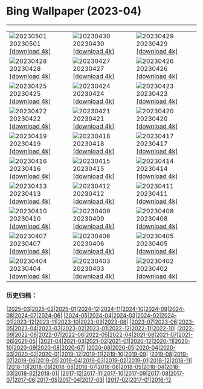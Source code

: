 # Bing Wallpaper (2023-04)
**************

<table><tr><td><img src="https://www.bing.com/th?id=OHR.SunflowerBee_DE-DE9415817741_1920x1080.jpg" alt="20230501"> 20230501 <a href="https://www.bing.com/th?id=OHR.SunflowerBee_DE-DE9415817741_UHD.jpg">[download 4k]</a></td><td><img src="https://www.bing.com/th?id=OHR.ExteriorPreservationHall_DE-DE8207516768_1920x1080.jpg" alt="20230430"> 20230430 <a href="https://www.bing.com/th?id=OHR.ExteriorPreservationHall_DE-DE8207516768_UHD.jpg">[download 4k]</a></td><td><img src="https://www.bing.com/th?id=OHR.JTNPMilkyWay_DE-DE7405272282_1920x1080.jpg" alt="20230429"> 20230429 <a href="https://www.bing.com/th?id=OHR.JTNPMilkyWay_DE-DE7405272282_UHD.jpg">[download 4k]</a></td></tr><tr><td><img src="https://www.bing.com/th?id=OHR.MariposaGrove_DE-DE6502000556_1920x1080.jpg" alt="20230428"> 20230428 <a href="https://www.bing.com/th?id=OHR.MariposaGrove_DE-DE6502000556_UHD.jpg">[download 4k]</a></td><td><img src="https://www.bing.com/th?id=OHR.SouthPadre_DE-DE5975626528_1920x1080.jpg" alt="20230427"> 20230427 <a href="https://www.bing.com/th?id=OHR.SouthPadre_DE-DE5975626528_UHD.jpg">[download 4k]</a></td><td><img src="https://www.bing.com/th?id=OHR.GHOAudubonDay_DE-DE4254094306_1920x1080.jpg" alt="20230426"> 20230426 <a href="https://www.bing.com/th?id=OHR.GHOAudubonDay_DE-DE4254094306_UHD.jpg">[download 4k]</a></td></tr><tr><td><img src="https://www.bing.com/th?id=OHR.NaturalHeritageCenter_DE-DE0230268232_1920x1080.jpg" alt="20230425"> 20230425 <a href="https://www.bing.com/th?id=OHR.NaturalHeritageCenter_DE-DE0230268232_UHD.jpg">[download 4k]</a></td><td><img src="https://www.bing.com/th?id=OHR.FranconianWineCellar_DE-DE9737589595_1920x1080.jpg" alt="20230424"> 20230424 <a href="https://www.bing.com/th?id=OHR.FranconianWineCellar_DE-DE9737589595_UHD.jpg">[download 4k]</a></td><td><img src="https://www.bing.com/th?id=OHR.StuttgartPublicLibrary_DE-DE9376836854_1920x1080.jpg" alt="20230423"> 20230423 <a href="https://www.bing.com/th?id=OHR.StuttgartPublicLibrary_DE-DE9376836854_UHD.jpg">[download 4k]</a></td></tr><tr><td><img src="https://www.bing.com/th?id=OHR.EarthDayFox_DE-DE8965516064_1920x1080.jpg" alt="20230422"> 20230422 <a href="https://www.bing.com/th?id=OHR.EarthDayFox_DE-DE8965516064_UHD.jpg">[download 4k]</a></td><td><img src="https://www.bing.com/th?id=OHR.ProcidaItaly_DE-DE8410608904_1920x1080.jpg" alt="20230421"> 20230421 <a href="https://www.bing.com/th?id=OHR.ProcidaItaly_DE-DE8410608904_UHD.jpg">[download 4k]</a></td><td><img src="https://www.bing.com/th?id=OHR.MossyGrottoFalls_DE-DE9162170819_1920x1080.jpg" alt="20230420"> 20230420 <a href="https://www.bing.com/th?id=OHR.MossyGrottoFalls_DE-DE9162170819_UHD.jpg">[download 4k]</a></td></tr><tr><td><img src="https://www.bing.com/th?id=OHR.TaiwanYuhina_DE-DE9622879308_1920x1080.jpg" alt="20230419"> 20230419 <a href="https://www.bing.com/th?id=OHR.TaiwanYuhina_DE-DE9622879308_UHD.jpg">[download 4k]</a></td><td><img src="https://www.bing.com/th?id=OHR.MPPUnesco_DE-DE9476422795_1920x1080.jpg" alt="20230418"> 20230418 <a href="https://www.bing.com/th?id=OHR.MPPUnesco_DE-DE9476422795_UHD.jpg">[download 4k]</a></td><td><img src="https://www.bing.com/th?id=OHR.OneThousandSprings_DE-DE6812123772_1920x1080.jpg" alt="20230417"> 20230417 <a href="https://www.bing.com/th?id=OHR.OneThousandSprings_DE-DE6812123772_UHD.jpg">[download 4k]</a></td></tr><tr><td><img src="https://www.bing.com/th?id=OHR.KiteDay_DE-DE5544963216_1920x1080.jpg" alt="20230416"> 20230416 <a href="https://www.bing.com/th?id=OHR.KiteDay_DE-DE5544963216_UHD.jpg">[download 4k]</a></td><td><img src="https://www.bing.com/th?id=OHR.LorenzoQuinn_DE-DE4212033838_1920x1080.jpg" alt="20230415"> 20230415 <a href="https://www.bing.com/th?id=OHR.LorenzoQuinn_DE-DE4212033838_UHD.jpg">[download 4k]</a></td><td><img src="https://www.bing.com/th?id=OHR.Mannheim_DE-DE1609561804_1920x1080.jpg" alt="20230414"> 20230414 <a href="https://www.bing.com/th?id=OHR.Mannheim_DE-DE1609561804_UHD.jpg">[download 4k]</a></td></tr><tr><td><img src="https://www.bing.com/th?id=OHR.PhloxSubulata_DE-DE3543947931_1920x1080.jpg" alt="20230413"> 20230413 <a href="https://www.bing.com/th?id=OHR.PhloxSubulata_DE-DE3543947931_UHD.jpg">[download 4k]</a></td><td><img src="https://www.bing.com/th?id=OHR.EuropeFromISS_DE-DE2508678174_1920x1080.jpg" alt="20230412"> 20230412 <a href="https://www.bing.com/th?id=OHR.EuropeFromISS_DE-DE2508678174_UHD.jpg">[download 4k]</a></td><td><img src="https://www.bing.com/th?id=OHR.Tatzlwurmbruecke_DE-DE0668402761_1920x1080.jpg" alt="20230411"> 20230411 <a href="https://www.bing.com/th?id=OHR.Tatzlwurmbruecke_DE-DE0668402761_UHD.jpg">[download 4k]</a></td></tr><tr><td><img src="https://www.bing.com/th?id=OHR.ElephantTwins_DE-DE7828425452_1920x1080.jpg" alt="20230410"> 20230410 <a href="https://www.bing.com/th?id=OHR.ElephantTwins_DE-DE7828425452_UHD.jpg">[download 4k]</a></td><td><img src="https://www.bing.com/th?id=OHR.LithuanianEggs_DE-DE6834482239_1920x1080.jpg" alt="20230409"> 20230409 <a href="https://www.bing.com/th?id=OHR.LithuanianEggs_DE-DE6834482239_UHD.jpg">[download 4k]</a></td><td><img src="https://www.bing.com/th?id=OHR.NIrelandGiants_DE-DE6018024245_1920x1080.jpg" alt="20230408"> 20230408 <a href="https://www.bing.com/th?id=OHR.NIrelandGiants_DE-DE6018024245_UHD.jpg">[download 4k]</a></td></tr><tr><td><img src="https://www.bing.com/th?id=OHR.KitsAspen_DE-DE9335178847_1920x1080.jpg" alt="20230407"> 20230407 <a href="https://www.bing.com/th?id=OHR.KitsAspen_DE-DE9335178847_UHD.jpg">[download 4k]</a></td><td><img src="https://www.bing.com/th?id=OHR.ArizonaPinkMoon_DE-DE9682915155_1920x1080.jpg" alt="20230406"> 20230406 <a href="https://www.bing.com/th?id=OHR.ArizonaPinkMoon_DE-DE9682915155_UHD.jpg">[download 4k]</a></td><td><img src="https://www.bing.com/th?id=OHR.BlackGrouseLekking_DE-DE9275715227_1920x1080.jpg" alt="20230405"> 20230405 <a href="https://www.bing.com/th?id=OHR.BlackGrouseLekking_DE-DE9275715227_UHD.jpg">[download 4k]</a></td></tr><tr><td><img src="https://www.bing.com/th?id=OHR.RomanBridge_DE-DE8880591809_1920x1080.jpg" alt="20230404"> 20230404 <a href="https://www.bing.com/th?id=OHR.RomanBridge_DE-DE8880591809_UHD.jpg">[download 4k]</a></td><td><img src="https://www.bing.com/th?id=OHR.SchleswigHolsteinHelgoland_DE-DE2968840139_1920x1080.jpg" alt="20230403"> 20230403 <a href="https://www.bing.com/th?id=OHR.SchleswigHolsteinHelgoland_DE-DE2968840139_UHD.jpg">[download 4k]</a></td><td><img src="https://www.bing.com/th?id=OHR.JavaBromo_DE-DE6568221020_1920x1080.jpg" alt="20230402"> 20230402 <a href="https://www.bing.com/th?id=OHR.JavaBromo_DE-DE6568221020_UHD.jpg">[download 4k]</a></td></tr></table>

### 历史归档：

|[2025-03](/../2025-03/2025-03.md)|[2025-02](/../2025-02/2025-02.md)|[2025-01](/../2025-01/2025-01.md)|[2024-12](/../2024-12/2024-12.md)|[2024-11](/../2024-11/2024-11.md)|[2024-10](/../2024-10/2024-10.md)|[2024-09](/../2024-09/2024-09.md)|[2024-08](/../2024-08/2024-08.md)|[2024-07](/../2024-07/2024-07.md)|[2024-06](/../2024-06/2024-06.md)|
|[2024-05](/../2024-05/2024-05.md)|[2024-04](/../2024-04/2024-04.md)|[2024-03](/../2024-03/2024-03.md)|[2024-02](/../2024-02/2024-02.md)|[2024-01](/../2024-01/2024-01.md)|[2023-12](/../2023-12/2023-12.md)|[2023-11](/../2023-11/2023-11.md)|[2023-10](/../2023-10/2023-10.md)|[2023-09](/../2023-09/2023-09.md)|[2023-08](/../2023-08/2023-08.md)|
|[2023-07](/../2023-07/2023-07.md)|[2023-06](/../2023-06/2023-06.md)|[2023-05](/../2023-05/2023-05.md)|[2023-04](/2023-04.md)|[2023-03](/../2023-03/2023-03.md)|[2023-02](/../2023-02/2023-02.md)|[2023-01](/../2023-01/2023-01.md)|[2022-12](/../2022-12/2022-12.md)|[2022-11](/../2022-11/2022-11.md)|[2022-10](/../2022-10/2022-10.md)|
|[2022-09](/../2022-09/2022-09.md)|[2022-08](/../2022-08/2022-08.md)|[2022-07](/../2022-07/2022-07.md)|[2022-06](/../2022-06/2022-06.md)|[2022-05](/../2022-05/2022-05.md)|[2022-04](/../2022-04/2022-04.md)|[2021-08](/../2021-08/2021-08.md)|[2021-07](/../2021-07/2021-07.md)|[2021-06](/../2021-06/2021-06.md)|[2021-05](/../2021-05/2021-05.md)|
|[2021-04](/../2021-04/2021-04.md)|[2021-03](/../2021-03/2021-03.md)|[2021-02](/../2021-02/2021-02.md)|[2021-01](/../2021-01/2021-01.md)|[2020-12](/../2020-12/2020-12.md)|[2020-11](/../2020-11/2020-11.md)|[2020-10](/../2020-10/2020-10.md)|[2020-09](/../2020-09/2020-09.md)|[2020-08](/../2020-08/2020-08.md)|[2020-07](/../2020-07/2020-07.md)|
|[2020-06](/../2020-06/2020-06.md)|[2020-05](/../2020-05/2020-05.md)|[2020-04](/../2020-04/2020-04.md)|[2020-03](/../2020-03/2020-03.md)|[2020-02](/../2020-02/2020-02.md)|[2020-01](/../2020-01/2020-01.md)|[2019-12](/../2019-12/2019-12.md)|[2019-11](/../2019-11/2019-11.md)|[2019-10](/../2019-10/2019-10.md)|[2019-09](/../2019-09/2019-09.md)|
|[2019-08](/../2019-08/2019-08.md)|[2019-07](/../2019-07/2019-07.md)|[2019-06](/../2019-06/2019-06.md)|[2019-05](/../2019-05/2019-05.md)|[2019-04](/../2019-04/2019-04.md)|[2019-03](/../2019-03/2019-03.md)|[2019-02](/../2019-02/2019-02.md)|[2019-01](/../2019-01/2019-01.md)|[2018-12](/../2018-12/2018-12.md)|[2018-11](/../2018-11/2018-11.md)|
|[2018-10](/../2018-10/2018-10.md)|[2018-09](/../2018-09/2018-09.md)|[2018-08](/../2018-08/2018-08.md)|[2018-07](/../2018-07/2018-07.md)|[2018-06](/../2018-06/2018-06.md)|[2018-05](/../2018-05/2018-05.md)|[2018-04](/../2018-04/2018-04.md)|[2018-03](/../2018-03/2018-03.md)|[2018-02](/../2018-02/2018-02.md)|[2018-01](/../2018-01/2018-01.md)|
|[2017-12](/../2017-12/2017-12.md)|[2017-11](/../2017-11/2017-11.md)|[2017-10](/../2017-10/2017-10.md)|[2017-09](/../2017-09/2017-09.md)|[2017-08](/../2017-08/2017-08.md)|[2017-07](/../2017-07/2017-07.md)|[2017-06](/../2017-06/2017-06.md)|[2017-05](/../2017-05/2017-05.md)|[2017-04](/../2017-04/2017-04.md)|[2017-03](/../2017-03/2017-03.md)|
|[2017-02](/../2017-02/2017-02.md)|[2017-01](/../2017-01/2017-01.md)|[2016-12](/../2016-12/2016-12.md)